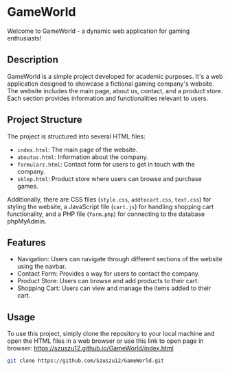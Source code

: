 # GameWorld

Welcome to GameWorld - a dynamic web application for gaming enthusiasts!

## Description
GameWorld is a simple project developed for academic purposes. It's a web application designed to showcase a fictional gaming company's website. The website includes the main page, about us, contact, and a product store. Each section provides information and functionalities relevant to users.

## Project Structure
The project is structured into several HTML files:
- `index.html`: The main page of the website.
- `aboutus.html`: Information about the company.
- `formularz.html`: Contact form for users to get in touch with the company.
- `sklep.html`: Product store where users can browse and purchase games.

Additionally, there are CSS files (`style.css`, `addtocart.css`, `text.css`) for styling the website, a JavaScript file (`cart.js`) for handling shopping cart functionality, and a PHP file (`form.php`) for connecting to the database phpMyAdmin.

## Features
- Navigation: Users can navigate through different sections of the website using the navbar.
- Contact Form: Provides a way for users to contact the company.
- Product Store: Users can browse and add products to their cart.
- Shopping Cart: Users can view and manage the items added to their cart.

## Usage
To use this project, simply clone the repository to your local machine and open the HTML files in a web browser 
or use this link to open page in browser: https://szuszu12.github.io/GameWorld/index.html

```bash
git clone https://github.com/Szuszu12/GameWorld.git
